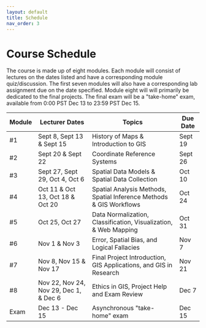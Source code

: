 ```yaml
---
layout: default
title: Schedule
nav_order: 3
---
```



# Course Schedule

The course is made up of eight modules.  Each module will consist of lectures on the dates listed and have a corresponding module quiz/discussion.  The first seven modules will also have a corresponding lab assignment due on the date specified.  Module eight will will primarily be dedicated to the final projects.  The final exam will be a "take-home" exam, available from 0:00 PST Dec 13 to 23:59 PST Dec 15.


|Module|            Lecturer Dates            |                              Topics                               |Due Date|
|------|--------------------------------------|-------------------------------------------------------------------|--------|
|#1    |Sept 8, Sept 13 & Sept 15             |History of Maps & Introduction to GIS                              |Sept 19 |
|#2    |Sept 20 & Sept 22                     |Coordinate Reference Systems                                       |Sept 26 |
|#3    |Sept 27, Sept 29, Oct 4, Oct 6        |Spatial Data Models & Spatial Data Collection                      |Oct 10  |
|#4    |Oct 11 & Oct 13, Oct 18 & Oct 20      |Spatial Analysis Methods, Spatial Inference Methods & GIS Workflows|Oct 24  |
|#5    |Oct 25, Oct 27                        |Data Normalization, Classification, Visualization, & Web Mapping   |Oct 31  |
|#6    |Nov 1 & Nov 3                         |Error, Spatial Bias, and Logical Fallacies                         |Nov 7   |
|#7    |Nov 8, Nov 15 & Nov 17                |Final Project Introduction, GIS Applications, and GIS in Research  |Nov 21  |
|#8    |Nov 22, Nov 24, Nov 29, Dec 1, & Dec 6|Ethics in GIS, Project Help and Exam Review                        |Dec 7   |
|Exam  |Dec 13 - Dec 15                       |Asynchronous "take-home" exam                                      |Dec 15  |

